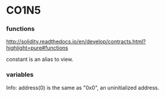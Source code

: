 # CO1N5

### functions
http://solidity.readthedocs.io/en/develop/contracts.html?highlight=pure#functions

constant is an alias to view.



### variables
Info: address(0) is the same as "0x0", an uninitialized address.
